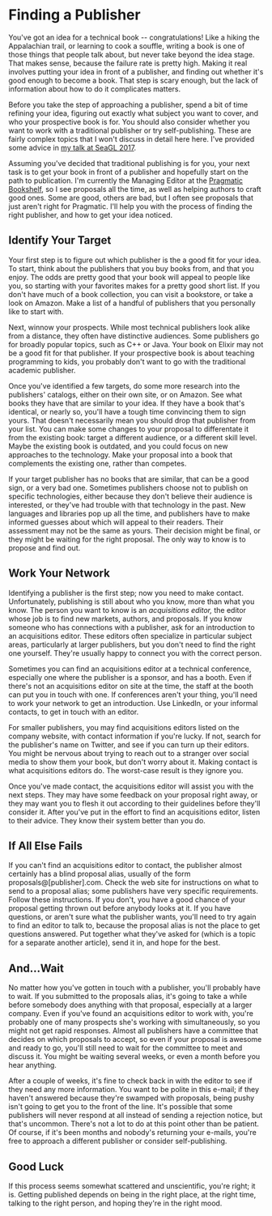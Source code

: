 # Finding a Publisher

You've got an idea for a technical book -- congratulations! Like a hiking the Appalachian trail, or learning to cook a souffle, writing a book is one of those things that people talk about, but never take beyond the idea stage. That makes sense, because the failure rate is pretty high. Making it real involves putting your idea in front of a publisher, and finding out whether it's good enough to become a book. That step is scary enough, but the lack of information about how to do it complicates matters.

Before you take the step of approaching a publisher, spend a bit of time refining your idea, figuring out exactly what subject you want to cover, and who your prospective book is for. You should also consider whether you want to work with a traditional publisher or try self-publishing. These are fairly complex topics that I won't discuss in detail here here. I've provided some advice in [my talk at SeaGL 2017](https://archive.org/details/SeaGL2017WritingTheNextGreatTechBook). 

Assuming you've decided that traditional publishing is for you, your next task is to get your book in front of a publisher and hopefully start on the path to publication. I'm currently the Managing Editor at the [Pragmatic Bookshelf](https://pragprog.com/), so I see proposals all the time, as well as helping authors to craft good ones. Some are good, others are bad, but I often see proposals that just aren't right for Pragmatic. I'll help you with the process of finding the right publisher, and how to get your idea noticed.

## Identify Your Target

Your first step is to figure out which publisher is the a good fit for your idea. To start, think about the publishers that you buy books from, and that you enjoy. The odds are pretty good that your book will appeal to people like you, so starting with your favorites makes for a pretty good short list. If you don't have much of a book collection, you can visit a bookstore, or take a look on Amazon. Make a list of a handful of publishers that you personally like to start with.

Next, winnow your prospects. While most technical publishers look alike from a distance, they often have distinctive audiences. Some publishers go for broadly popular topics, such as C++ or Java. Your book on Elixir may not be a good fit for that publisher. If your prospective book is about teaching programming to kids, you probably don't want to go with the traditional academic publisher. 

Once you've identified a few targets, do some more research into the publishers' catalogs, either on their own site, or on Amazon. See what books they have that are similar to your idea. If they have a book that's identical, or nearly so, you'll have a tough time convincing them to sign yours. That doesn't necessarily mean you should drop that publisher from your list. You can make some changes to your proposal to differentate it from the existing book: target a different audience, or a different skill level. Maybe the existing book is outdated, and you could focus on new approaches to the technology. Make your proposal into a book that complements the existing one, rather than competes. 

If your target publisher has no books that are similar, that can be a good sign, or a very bad one. Sometimes publishers choose not to publish on specific technologies, either because they don't believe their audience is interested, or they've had trouble with that technology in the past. New languages and libraries pop up all the time, and publishers have to make informed guesses about which will appeal to their readers. Their assessment may not be the same as yours. Their decision might be final, or they might be waiting for the right proposal. The only way to know is to propose and find out.

## Work Your Network

Identifying a publisher is the first step; now you need to make contact. Unfortunately, publishing is still about who you know, more than what you know. The person you want to know is an *acquisitions editor,* the editor whose job is to find new markets, authors, and proposals. If you know someone who has connections with a publisher, ask for an introduction to an acquisitions editor. These editors often specialize in particular subject areas, particularly at larger publishers, but you don't need to find the right one yourself. They're usually happy to connect you with the correct person. 

Sometimes you can find an acquisitions editor at a technical conference, especially one where the publisher is a sponsor, and has a booth. Even if there's not an acquisitions editor on site at the time, the staff at the booth can put you in touch with one. If conferences aren't your thing, you'll need to work your network to get an introduction. Use LinkedIn, or your informal contacts, to get in touch with an editor.

For smaller publishers, you may find acquisitions editors listed on the company website, with contact information if you're lucky. If not, search for the publisher's name on Twitter, and see if you can turn up their editors. You might be nervous about trying to reach out to a stranger over social media to show them your book, but don't worry about it. Making contact is what acquisitions editors do. The worst-case result is they ignore you.

Once you've made contact, the acquisitions editor will assist you with the next steps. They may have some feedback on your proposal right away, or they may want you to flesh it out according to their guidelines before they'll consider it. After you've put in the effort to find an acquisitions editor, listen to their advice. They know their system better than you do.

## If All Else Fails

If you can't find an acquisitions editor to contact, the publisher almost certainly has a blind proposal alias, usually of the form proposals@[publisher].com. Check the web site for instructions on what to send to a proposal alias; some publishers have very specific requirements. Follow these instructions. If you don't, you have a good chance of your proposal getting thrown out before anybody looks at it. If you have questions, or aren't sure what the publisher wants, you'll need to try again to find an editor to talk to, because the proposal alias is not the place to get questions answered. Put together what they've asked for (which is a topic for a separate another article), send it in, and hope for the best.

## And...Wait

No matter how you've gotten in touch with a publisher, you'll probably have to wait. If you submitted to the proposals alias, it's going to take a while before somebody does anything with that proposal, especially at a larger company. Even if you've found an acquisitions editor to work with, you're probably one of many prospects she's working with simultaneously, so you might not get rapid responses. Almost all publishers have a committee that decides on which proposals to accept, so even if your proposal is awesome and ready to go, you'll still need to wait for the committee to meet and discuss it. You might be waiting several weeks, or even a month before you hear anything.

After a couple of weeks, it's fine to check back in with the editor to see if they need any more information. You want to be polite in this e-mail; if they haven't answered because they're swamped with proposals, being pushy isn't going to get you to the front of the line. It's possible that some publishers will never respond at all instead of sending a rejection notice, but that's uncommon. There's not a lot to do at this point other than be patient. Of course, if it's been months and nobody's returning your e-mails, you're free to approach a different publisher or consider self-publishing.

## Good Luck

If this process seems somewhat scattered and unscientific, you're right; it is. Getting published depends on being in the right place, at the right time, talking to the right person, and hoping they're in the right mood. 
